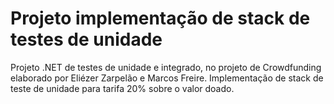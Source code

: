 # Projeto implementação de stack de testes de unidade
Projeto .NET de testes de unidade e integrado, no projeto de Crowdfunding elaborado por Eliézer Zarpelão e Marcos Freire. Implementação de stack de teste de unidade para tarifa 20% sobre o valor doado.  
